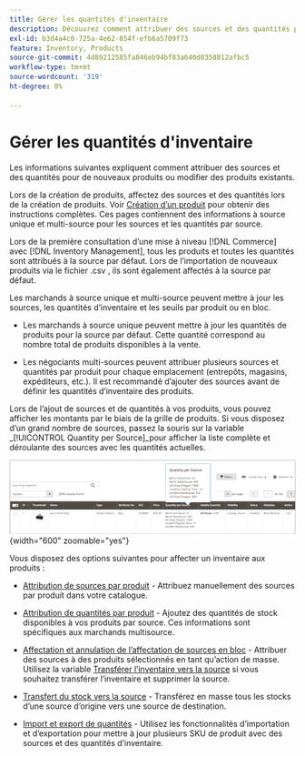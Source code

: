 ```yaml
---
title: Gérer les quantités d'inventaire
description: Découvrez comment attribuer des sources et des quantités pour de nouveaux produits ou modifier des produits existants.
exl-id: b3d4a4c0-725a-4e62-854f-efb6a5709f73
feature: Inventory, Products
source-git-commit: 4d89212585fa846eb94bf83a640d0358812afbc5
workflow-type: tm+mt
source-wordcount: '319'
ht-degree: 0%

---
```


# Gérer les quantités d&#39;inventaire

Les informations suivantes expliquent comment attribuer des sources et des quantités pour de nouveaux produits ou modifier des produits existants.

Lors de la création de produits, affectez des sources et des quantités lors de la création de produits. Voir [Création d’un produit](../catalog/product-create.md) pour obtenir des instructions complètes. Ces pages contiennent des informations à source unique et multi-source pour les sources et les quantités par source.

Lors de la première consultation d’une mise à niveau [!DNL Commerce] avec [!DNL Inventory Management], tous les produits et toutes les quantités sont attribués à la source par défaut. Lors de l’importation de nouveaux produits via le fichier .csv , ils sont également affectés à la source par défaut.

Les marchands à source unique et multi-source peuvent mettre à jour les sources, les quantités d’inventaire et les seuils par produit ou en bloc.

- Les marchands à source unique peuvent mettre à jour les quantités de produits pour la source par défaut. Cette quantité correspond au nombre total de produits disponibles à la vente.

- Les négociants multi-sources peuvent attribuer plusieurs sources et quantités par produit pour chaque emplacement (entrepôts, magasins, expéditeurs, etc.). Il est recommandé d’ajouter des sources avant de définir les quantités d’inventaire des produits.

Lors de l’ajout de sources et de quantités à vos produits, vous pouvez afficher les montants par le biais de la grille de produits. Si vous disposez d’un grand nombre de sources, passez la souris sur la variable _[!UICONTROL Quantity per Source]_pour afficher la liste complète et déroulante des sources avec les quantités actuelles.

![Quantités de produits par source](assets/inventory-product-quantity.png){width="600" zoomable="yes"}

Vous disposez des options suivantes pour affecter un inventaire aux produits :

- [Attribution de sources par produit](sources-assign-per-product.md) - Attribuez manuellement des sources par produit dans votre catalogue.

- [Attribution de quantités par produit](quantities-assign-per-product.md) - Ajoutez des quantités de stock disponibles à vos produits par source. Ces informations sont spécifiques aux marchands multisource.

- [Affectation et annulation de l’affectation de sources en bloc](bulk-assignment.md) - Attribuer des sources à des produits sélectionnés en tant qu’action de masse. Utilisez la variable [Transférer l’inventaire vers la source](inventory-transfer.md) si vous souhaitez transférer l’inventaire et supprimer la source.

- [Transfert du stock vers la source](inventory-transfer.md) - Transférez en masse tous les stocks d’une source d’origine vers une source de destination.

- [Import et export de quantités](inventory-import-export.md) - Utilisez les fonctionnalités d’importation et d’exportation pour mettre à jour plusieurs SKU de produit avec des sources et des quantités d’inventaire.
